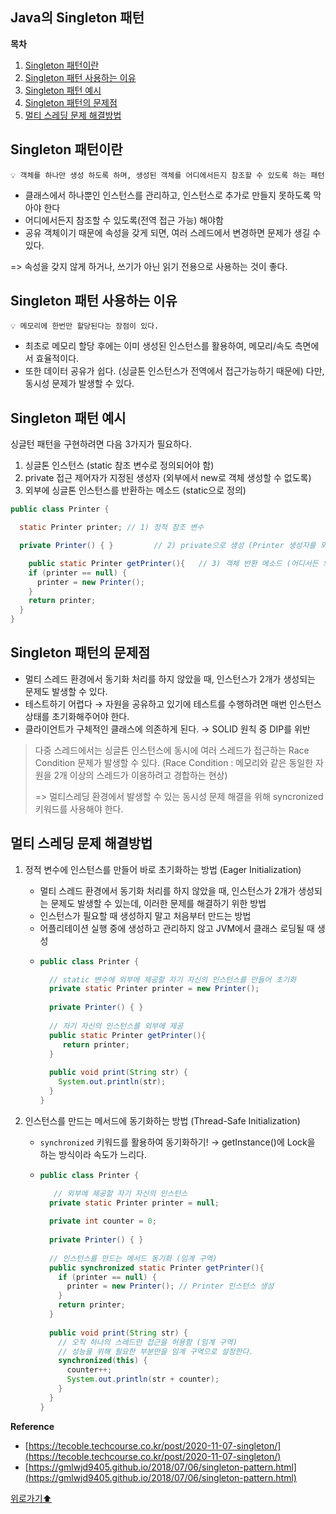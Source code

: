 ## Java의 Singleton 패턴


**목차**
1. [Singleton 패턴이란](#singleton-패턴이란)
2. [Singleton 패턴 사용하는 이유](#singleton-패턴-사용하는-이유)
1. [Singleton 패턴 예시](#singleton-패턴-예시)
4. [Singleton 패턴의 문제점](#singleton-패턴의-문제점)
5. [멀티 스레딩 문제 해결방법](#멀티-스레딩-문제-해결방법)


## Singleton 패턴이란

<aside>
  
    💡 객체를 하나만 생성 하도록 하며, 생성된 객체를 어디에서든지 참조할 수 있도록 하는 패턴

</aside>

- 클래스에서 하나뿐인 인스턴스를 관리하고, 인스턴스로 추가로 만들지 못하도록 막아야 한다
- 어디에서든지 참조할 수 있도록(전역 접근 가능) 해야함
- 공유 객체이기 때문에 속성을 갖게 되면, 여러 스레드에서 변경하면 문제가 생길 수 있다. 
  
=> 속성을 갖지 않게 하거나, 쓰기가 아닌 읽기 전용으로 사용하는 것이 좋다.


## Singleton 패턴 사용하는 이유

<aside>
  
    💡 메모리에 한번만 할당된다는 장점이 있다.

</aside>

- 최초로 메모리 할당 후에는 이미 생성된 인스턴스를 활용하여, 메모리/속도 측면에서 효율적이다.
- 또한 데이터 공유가 쉽다. (싱글톤 인스턴스가 전역에서 접근가능하기 때문에) 다만, 동시성 문제가 발생할 수 있다.



## Singleton 패턴 예시

싱글턴 패턴을 구현하려면 다음 3가지가 필요하다.

1. 싱글톤 인스턴스 (static 참조 변수로 정의되어야 함)
2. private 접근 제어자가 지정된 생성자 (외부에서 new로 객체 생성할 수 없도록)
3. 외부에 싱글톤 인스턴스를 반환하는 메소드 (static으로 정의)


```java
public class Printer {

  static Printer printer; // 1) 정적 참조 변수

  private Printer() { }         // 2) private으로 생성 (Printer 생성자를 외부에서 사용 불가)

    public static Printer getPrinter(){   // 3) 객체 반환 메소드 (어디서든 외부에서 접근이 가능하도록!)
    if (printer == null) {
      printer = new Printer();
    }
    return printer;
  }
}
```

## Singleton 패턴의 문제점

- 멀티 스레드 환경에서 동기화 처리를 하지 않았을 때, 인스턴스가 2개가 생성되는 문제도 발생할 수 있다.
- 테스트하기 어렵다 → 자원을 공유하고 있기에 테스트를 수행하려면 매번 인스턴스 상태를 초기화해주어야 한다.
- 클라이언트가 구체적인 클래스에 의존하게 된다. → SOLID 원칙 중 DIP를 위반

>  다중 스레드에서는 싱글톤 인스턴스에 동시에 여러 스레드가 접근하는 Race Condition 문제가 발생할 수 있다.
(Race Condition : 메모리와 같은 동일한 자원을 2개 이상의 스레드가 이용하려고 경합하는 현상)
> 
> => 멀티스레딩 환경에서 발생할 수 있는 동시성 문제 해결을 위해 syncronized 키워드를 사용해야 한다.

## 멀티 스레딩 문제 해결방법

1. 정적 변수에 인스턴스를 만들어 바로 초기화하는 방법 (Eager Initialization)
    - 멀티 스레드 환경에서 동기화 처리를 하지 않았을 때, 인스턴스가 2개가 생성되는 문제도 발생할 수 있는데, 이러한 문제를 해결하기 위한 방법
    - 인스턴스가 필요할 때 생성하지 말고 처음부터 만드는 방법
    - 어플리테이션 실행 중에 생성하고 관리하지 않고 JVM에서 클래스 로딩될 때 생성
    - ```java
      public class Printer {
      
        // static 변수에 외부에 제공할 자기 자신의 인스턴스를 만들어 초기화
        private static Printer printer = new Printer();
        
        private Printer() { }
        
        // 자기 자신의 인스턴스를 외부에 제공
        public static Printer getPrinter(){
           return printer;
        }
        
        public void print(String str) {
          System.out.println(str);
        }
      }
      ```
    
    
    
2. 인스턴스를 만드는 메서드에 동기화하는 방법 (Thread-Safe Initialization)
    - `synchronized` 키워드를 활용하여 동기화하기! → getInstance()에 Lock을 하는 방식이라 속도가 느리다.
    
    - ```java
      public class Printer {
      
         // 외부에 제공할 자기 자신의 인스턴스
        private static Printer printer = null;
        
        private int counter = 0;
        
        private Printer() { }
        
        // 인스턴스를 만드는 메서드 동기화 (임계 구역)
        public synchronized static Printer getPrinter(){
          if (printer == null) {
            printer = new Printer(); // Printer 인스턴스 생성
          }
          return printer;
        }
        
        public void print(String str) {
          // 오직 하나의 스레드만 접근을 허용함 (임계 구역)
          // 성능을 위해 필요한 부분만을 임계 구역으로 설정한다.
          synchronized(this) {
            counter++;
            System.out.println(str + counter);
          }
        }
      }
      ```
    

**Reference**

- [https://tecoble.techcourse.co.kr/post/2020-11-07-singleton/](https://tecoble.techcourse.co.kr/post/2020-11-07-singleton/)
- [https://gmlwjd9405.github.io/2018/07/06/singleton-pattern.html](https://gmlwjd9405.github.io/2018/07/06/singleton-pattern.html)



[위로가기⬆](#java의-singleton-패턴)
